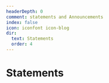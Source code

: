 ```yaml
---
headerDepth: 0
comment: statements and Announcements
index: false
icon: iconfont icon-blog
dir:
  text: Statements
  order: 4
---
```


# Statements

<AutoCatalog />
